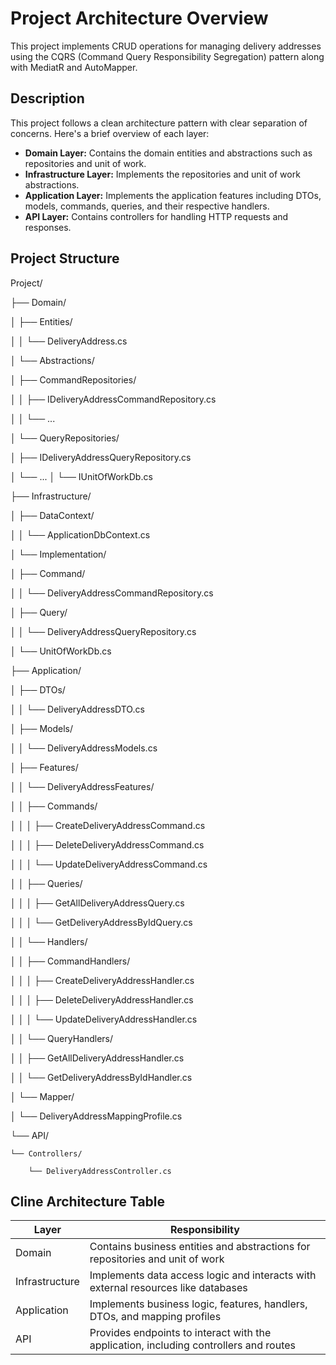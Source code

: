 # Project Architecture Overview

This project implements CRUD operations for managing delivery addresses using the CQRS (Command Query Responsibility Segregation) pattern along with MediatR and AutoMapper.

## Description

This project follows a clean architecture pattern with clear separation of concerns. Here's a brief overview of each layer:

- **Domain Layer:** Contains the domain entities and abstractions such as repositories and unit of work.
- **Infrastructure Layer:** Implements the repositories and unit of work abstractions.
- **Application Layer:** Implements the application features including DTOs, models, commands, queries, and their respective handlers.
- **API Layer:** Contains controllers for handling HTTP requests and responses.



## Project Structure

Project/

├── Domain/

│   ├── Entities/

│   │   └── DeliveryAddress.cs

│   └── Abstractions/

│       ├── CommandRepositories/

│       │   ├── IDeliveryAddressCommandRepository.cs

│       │   └── ...

│       └── QueryRepositories/

│           ├── IDeliveryAddressQueryRepository.cs

│           └── ...
│   └── IUnitOfWorkDb.cs

├── Infrastructure/

│   ├── DataContext/

│   │   └── ApplicationDbContext.cs

│   └── Implementation/

│       ├── Command/

│       │   └── DeliveryAddressCommandRepository.cs

│       ├── Query/

│       │   └── DeliveryAddressQueryRepository.cs

│       └── UnitOfWorkDb.cs

├── Application/

│   ├── DTOs/

│   │   └── DeliveryAddressDTO.cs

│   ├── Models/

│   │   └── DeliveryAddressModels.cs

│   ├── Features/

│   │   └── DeliveryAddressFeatures/

│   │       ├── Commands/

│   │       │   ├── CreateDeliveryAddressCommand.cs

│   │       │   ├── DeleteDeliveryAddressCommand.cs

│   │       │   └── UpdateDeliveryAddressCommand.cs

│   │       ├── Queries/

│   │       │   ├── GetAllDeliveryAddressQuery.cs

│   │       │   └── GetDeliveryAddressByIdQuery.cs

│   │       └── Handlers/

│   │           ├── CommandHandlers/

│   │           │   ├── CreateDeliveryAddressHandler.cs

│   │           │   ├── DeleteDeliveryAddressHandler.cs

│   │           │   └── UpdateDeliveryAddressHandler.cs

│   │           └── QueryHandlers/

│   │               ├── GetAllDeliveryAddressHandler.cs

│   │               └── GetDeliveryAddressByIdHandler.cs

│   └── Mapper/

│       └── DeliveryAddressMappingProfile.cs

└── API/

    └── Controllers/

        └── DeliveryAddressController.cs


## Cline Architecture Table

| Layer         | Responsibility                                                                           |
|---------------|------------------------------------------------------------------------------------------|
| Domain        | Contains business entities and abstractions for repositories and unit of work            |
| Infrastructure| Implements data access logic and interacts with external resources like databases         |
| Application   | Implements business logic, features, handlers, DTOs, and mapping profiles                 |
| API           | Provides endpoints to interact with the application, including controllers and routes     |
